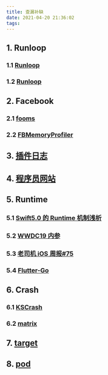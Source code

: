 ```yaml
---
title: 查漏补缺
date: 2021-04-20 21:36:02
tags:
---
```


## 1. Runloop

### 1.1 [Runloop](https://blog.ibireme.com/2015/05/18/runloop/)

### 1.2 [Runloop](https://v.youku.com/v_show/id_XODgxODkzODI0.html)

## 2. Facebook

### 2.1 [fooms](https://code.fb.com/ios/reducing-fooms-in-the-facebook-ios-app/)

### 2.2 [FBMemoryProfiler](https://github.com/facebook/FBMemoryProfiler)

## 3. [插件日志](https://github.com/meitu)

## 4. [程序员网站](https://github.com/sdmg15/Best-websites-a-programmer-should-visit#bash-and-shell-scripting)

## 5. Runtime

### 5.1 [Swift5.0 的 Runtime 机制浅析](https://juejin.im/post/5d29fb63e51d4510aa01159d?utm_source=gold_browser_extension)

### 5.2 [WWDC19 内参](https://juejin.im/post/5d1c11c9e51d45590a445b8e)

### 5.3 [老司机 iOS 周报#75](https://juejin.im/post/5d2bf32f6fb9a07ee063476a)

### 5.4 [Flutter-Go](https://juejin.im/post/5d215b8df265da1b7b31ac8f)

## 6. Crash

### 6.1 [KSCrash](https://github.com/kstenerud/KSCrash/blob/master/CODE_TOUR.md)

### 6.2 [matrix](https://github.com/Tencent/matrix)

## 7. [target](https://www.jianshu.com/p/18db54655246)

## 8. [pod](https://www.jianshu.com/p/fb5083f2c0d2)
